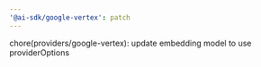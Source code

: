 ```yaml
---
'@ai-sdk/google-vertex': patch
---
```


chore(providers/google-vertex): update embedding model to use providerOptions

